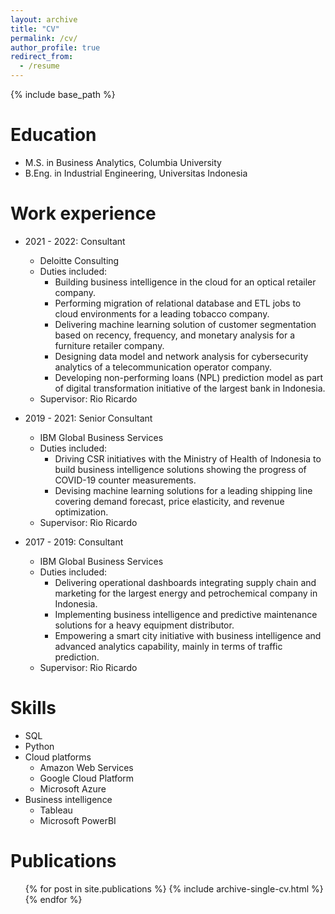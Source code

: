 ```yaml
---
layout: archive
title: "CV"
permalink: /cv/
author_profile: true
redirect_from:
  - /resume
---
```


{% include base_path %}

Education
======
* M.S. in Business Analytics, Columbia University
* B.Eng. in Industrial Engineering, Universitas Indonesia

Work experience
======
* 2021 - 2022: Consultant
  * Deloitte Consulting
  * Duties included:
    * Building business intelligence in the cloud for an optical retailer company.
    * Performing migration of relational database and ETL jobs to cloud environments for a leading tobacco company.
    * Delivering machine learning solution of customer segmentation based on recency, frequency, and monetary analysis for a furniture retailer company.
    * Designing data model and network analysis for cybersecurity analytics of a telecommunication operator company.
    * Developing non-performing loans (NPL) prediction model as part of digital transformation initiative of the largest bank in Indonesia.
  * Supervisor: Rio Ricardo

* 2019 - 2021: Senior Consultant
  * IBM Global Business Services
  * Duties included:
    * Driving CSR initiatives with the Ministry of Health of Indonesia to build business intelligence solutions showing the progress of COVID-19 counter measurements.
    * Devising machine learning solutions for a leading shipping line covering demand forecast, price elasticity, and revenue optimization.
  * Supervisor: Rio Ricardo

* 2017 - 2019: Consultant
  * IBM Global Business Services
  * Duties included:
    * Delivering operational dashboards integrating supply chain and marketing for the largest energy and petrochemical company in Indonesia.
    * Implementing business intelligence and predictive maintenance solutions for a heavy equipment distributor.
    * Empowering a smart city initiative with business intelligence and advanced analytics capability, mainly in terms of traffic prediction.
  * Supervisor: Rio Ricardo

Skills
======
* SQL
* Python
* Cloud platforms
  * Amazon Web Services
  * Google Cloud Platform
  * Microsoft Azure
* Business intelligence
  * Tableau
  * Microsoft PowerBI

Publications
======
  <ul>{% for post in site.publications %}
    {% include archive-single-cv.html %}
  {% endfor %}</ul>
